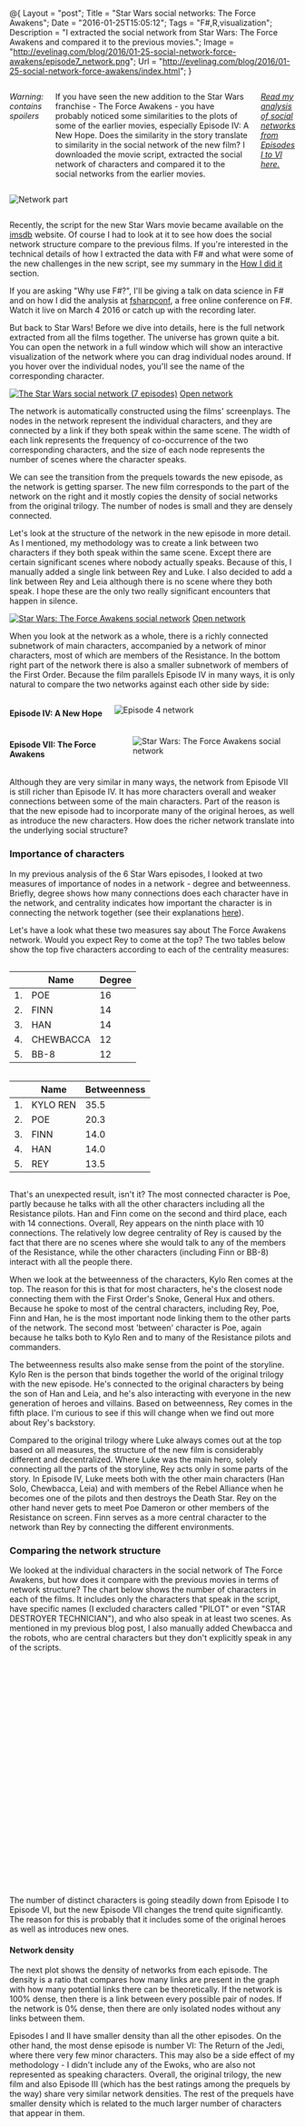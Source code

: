@{
    Layout = "post";
    Title = "Star Wars social networks: The Force Awakens";
    Date = "2016-01-25T15:05:12";
    Tags = "F#,R,visualization";
    Description = "I extracted the social network from Star Wars: The Force Awakens and compared it to the previous movies.";
	Image = "http://evelinag.com/blog/2016/01-25-social-network-force-awakens/episode7_network.png";
	Url = "http://evelinag.com/blog/2016/01-25-social-network-force-awakens/index.html";
}

<div class="row">
<div class="medium-7 columns">

*Warning: contains spoilers*

If you have seen the new addition to the Star Wars franchise - The Force Awakens - you have probably noticed some similarities to the plots of some of the earlier movies, especially Episode IV: A New Hope. Does the similarity in the story translate to similarity in the social network of the new film? I downloaded the movie script, extracted the social network of characters and compared it to the social networks from the earlier movies. 

*[Read my analysis of social networks from Episodes I to VI here.](http://evelinag.com/blog/2015/12-15-star-wars-social-network/index.html)*

</div>
<div class="medium-5 columns">

![Network part](http://evelinag.com/blog/2016/01-25-social-network-force-awakens/episode7_network-small.png)

</div>
</div>

Recently, the script for the new Star Wars movie became available on the
[imsdb](http://www.imsdb.com/scripts/Star-Wars-The-Force-Awakens.html) website. Of course I had to look at it to see how does the social network structure compare to the previous films. If you're interested in the technical details of how I extracted the data with F# and what were some of the new challenges in the new script, see my summary in the <a href="#how">How I did it</a> section. 

If you are asking "Why use F#?", I'll be giving a talk on data science in F# and on how I did the analysis at [fsharpconf](http://fsharpconf.com/), a free online conference on F#. Watch it live on March 4 2016 or catch up with the recording later.

But back to Star Wars! Before we dive into details, here is the full network extracted from all the films together. The universe has grown quite a bit. You can open the network in a full window which will show an interactive visualization of the network where you can drag individual nodes around. If you hover over the individual nodes, you'll see the name of the corresponding character. 

[![The Star Wars social network (7 episodes)](full_network.png)](interactions.html)
[Open network](interactions.html)

The network is automatically constructed using the films' screenplays. The nodes in the network represent the individual characters, and they are connected by a link if they both speak within the same scene. The width
of each link represents the frequency of co-occurrence of the two corresponding characters, and the size of each node represents the number of scenes where the character speaks. 

We can see the transition from the prequels towards the new episode, as the network is getting sparser. The new film corresponds to the part of the network on the right and it mostly copies the density of social networks from the original trilogy. The number of nodes is small and they are densely connected. 

Let's look at the structure of the network in the new episode in more detail. As I mentioned, my methodology was to create a link between two characters if they both speak within the same scene. Except there are certain significant scenes where nobody actually speaks. Because of this, I manually added a single link between Rey and Luke. I also decided to add a link between
Rey and Leia although there is no scene where they both speak. I hope these are the only two really significant encounters that happen in silence.

[![Star Wars: The Force Awakens social network](episode7_network.png)](interactions.html)
[Open network](interactions.html)

When you look at the network as a whole, there is a richly connected subnetwork of main characters, accompanied by a network of minor characters, most of which are members of the Resistance. In the bottom right part
of the network there is also a smaller subnetwork of members of the First Order. Because the film parallels Episode IV in many ways, it is only natural to compare the two networks against each other side by side:

<div class="row">
<div class="medium-5 columns">

#### Episode IV: A New Hope

![Episode 4 network](episode4_network.png)

</div>
<div class="medium-7 columns">

#### Episode VII: The Force Awakens
![Star Wars: The Force Awakens social network](episode7_network.png)

</div>
</div>

Although they are very similar in many ways, the network from Episode VII is still richer than Episode IV. It has more characters overall and weaker connections between some of the main characters. Part of the reason is that the new episode had to incorporate many of the original heroes, as well as introduce the new characters. How does the richer network translate into the underlying social structure? 

### Importance of characters

In my previous analysis of the 6 Star Wars episodes, I looked at two measures of importance of nodes in a network - degree and betweenness. Briefly, degree shows how many connections does each character have in the network, and
centrality indicates how important the character is in connecting the network together (see their explanations [here]("http://evelinag.com/blog/2015/12-15-star-wars-social-network/index.html#centrality)). 

Let's have a look what these two measures say about The Force Awakens network. Would you expect Rey to come at the top? The two tables below show the top five characters according to each of the centrality measures:

<div class="row">
<div class="medium-6 columns">

|	| Name | Degree |
|---|-----|-----|
| 1. | POE | 16 |
| 2. | FINN | 14 |
| 3. | HAN | 14 |
| 4. | CHEWBACCA | 12 |
| 5. | BB-8 | 12 |

</div>
<div class="medium-6 columns">

|	| Name | Betweenness |
|---|-----|-----|
1. | KYLO REN | 35.5 |
2. | POE | 20.3 |
3. | FINN | 14.0 |
4. | HAN | 14.0 |
5. | REY | 13.5 |

</div>
</div>

That's an unexpected result, isn't it? The most connected character is Poe, partly because he talks with all the other characters including all the Resistance pilots. Han and Finn come on the second and third place, 
each with 14 connections. Overall, Rey appears on the ninth place with 10 connections. The relatively low degree centrality of Rey is caused by the fact that there are no scenes where she would talk to any of the members of the Resistance, while the other characters (including Finn or BB-8) interact with all the people there. 

When we look at the betweenness of the characters, Kylo Ren comes at the top. The reason for this is that for most characters, he's the closest node connecting them with the First Order's Snoke, General Hux and others. 
Because he spoke to most of the central characters, including Rey, Poe, Finn and Han, he is the most important node linking them to the other parts of the network. The second most 'between' character is Poe, again because
he talks both to Kylo Ren and to many of the Resistance pilots and commanders. 

The betweenness results also make sense from the point of the storyline. Kylo Ren is the person that binds together the world of the original trilogy with the new episode. He's connected to the original characters by being the son of Han and Leia, and he's also interacting with everyone in the new generation of heroes and villains. Based on betweenness, Rey comes in the fifth place. I'm curious to see if this will change when we find out more about Rey's backstory.

Compared to the original trilogy where Luke always comes out at the top based on all measures, the structure of the new film is considerably different and decentralized. Where Luke was the main hero, solely connecting all the parts of the storyline, Rey acts only in some parts of the story. 
In Episode IV, Luke meets both with the other main characters (Han Solo, Chewbacca, Leia) and with members of the Rebel Alliance when he becomes one 
of the pilots and then destroys the Death Star. Rey on the other hand never gets to meet Poe Dameron or other members of the Resistance on screen. Finn 
serves as a more central character to the network than Rey by connecting the different environments. 

### Comparing the network structure

We looked at the individual characters in the social network of The Force Awakens, but how does it compare with the previous movies in terms of network structure? The chart below shows the number of characters in each of the films. It includes only the characters that speak in the script, have specific names (I excluded characters called "PILOT" or even "STAR DESTROYER TECHNICIAN"), and who also speak in at least two scenes. As mentioned in my previous blog post, I also manually added Chewbacca and the robots, 
who are central characters but they don't explicitly speak in any of the scripts. 

<script type="text/javascript" src="https://www.google.com/jsapi"></script>
<script type="text/javascript">
    google.load("visualization", "1", {packages:["corechart"]})
    google.setOnLoadCallback(drawChart);
function drawChart() {
    var data = new google.visualization.DataTable({"cols": [{"type": "string" ,"id": "Column 1" ,"label": "Column 1" }, {"type": "number" ,"id": "Column 2" ,"label": "Column 2" }], "rows" : [{"c" : [{"v": "Episode 1"}, {"v": 38}]}, {"c" : [{"v": "Episode 2"}, {"v": 33}]}, {"c" : [{"v": "Episode 3"}, {"v": 25}]}, {"c" : [{"v": "Episode 4"}, {"v": 22}]}, {"c" : [{"v": "Episode 5"}, {"v": 21}]}, {"c" : [{"v": "Episode 6"}, {"v": 20}]}, {"c" : [{"v": "Episode 7"}, {"v": 27}]}]});
    var options = {"colors":["#c43b80"],"hAxis":{"title":"Number of characters","viewWindowMode":"explicit","viewWindow":{"max":40,"min":0}},"legend":{"position":"none"},"title":"Number of characters"} 
    var chart = new google.visualization.BarChart(document.getElementById('55ec49cf-f2ee-4e40-ad93-2fb5e6943f7b'));
    chart.draw(data, options);
}
</script>
<div class="row">
<div id="55ec49cf-f2ee-4e40-ad93-2fb5e6943f7b" style="height: 400px;" class="medium-12 columns"></div>
</div>

The number of distinct characters is going steadily down from Episode I to Episode VI, but the new Episode VII changes the trend quite significantly. The reason for this is probably that it includes some of the original heroes as well as introduces new ones. 

#### Network density

The next plot shows the density of networks from each episode. The density is a ratio that compares how many links are present in the graph with how many potential links there can be theoretically. If the network is 100%
dense, then there is a link between every possible pair of nodes. If the network is 0% dense, then there are only isolated nodes without any links between them. 

Episodes I and II have smaller density than all the other episodes. On the other hand, the most dense episode is number VI: The Return of the Jedi, where there very few minor characters. This may also be a side effect of my methodology - I didn't include any of the Ewoks, who are also not represented as speaking characters. Overall, the original trilogy, the new film and also Episode III (which has the best ratings among the prequels by the way) share very similar network densities. The rest of the prequels have smaller density which is related to the much larger number of characters that appear in them.

<script type="text/javascript">
    google.load("visualization", "1", {packages:["corechart"]})
    google.setOnLoadCallback(drawChart);
function drawChart() {
    var data = new google.visualization.DataTable({"cols": [{"type": "string" ,"id": "Column 1" ,"label": "Column 1" }, {"type": "number" ,"id": "Column 2" ,"label": "Column 2" }], "rows" : [{"c" : [{"v": "Episode 1"}, {"v": 9.60170697012802}]}, {"c" : [{"v": "Episode 2"}, {"v": 9.56439393939394}]}, {"c" : [{"v": "Episode 3"}, {"v": 12.8458498023715}]}, {"c" : [{"v": "Episode 4"}, {"v": 14.2857142857143}]}, {"c" : [{"v": "Episode 5"}, {"v": 13.0952380952381}]}, {"c" : [{"v": "Episode 6"}, {"v": 16.0818713450292}]}, {"c" : [{"v": "Episode 7"}, {"v": 13.1054131054131}]}]});
    var options = {"colors":["#3bc4c4"],"hAxis":{"title":"Density (%)","viewWindowMode":"explicit","viewWindow":{"max":18,"min":5}},"legend":{"position":"none"},"title":"Network density"} 
    var chart = new google.visualization.BarChart(document.getElementById('b7f86168-0c86-4bf3-9adc-547c80d64440'));
    chart.draw(data, options);
}
</script>
<div class="row">
<div id="b7f86168-0c86-4bf3-9adc-547c80d64440" style="height: 400px;" class="medium-12 columns"></div>
</div>

#### The clustering coefficient

The same trend as in density repeats when we look at another measure of network structure: the *clustering coefficient*, also called the *transitivity* of a network. In general this measure looks if your friends are also friends with each other. 

In context of our Star Wars social network, if Finn interacted both with Rey and Kylo Ren, did Rey and Kylo Ren interact with each other as well? In this case the answer is Yes, but the answer is No for Rey and Poe. They both talked with Finn but they never talked with each other. The clustering coefficient for Finn is then the number of characters he interacted with that also interacted with each other, divided by the total number of connections that are possible between the characters that Finn interacted with. 

The two example graphs below show the two extreme situations - when there are no connections among the other characters, and when there are all the possible connections. These correspond to clustering coefficient that are equal to 0 and 1.

<div class="row">
<div class="medium-6 columns">

##### Clustering coefficient = 0

<img src="http://evelinag.com/blog/2016/01-25-social-network-force-awakens/clustering0.png" style="width: 200px" />
</div>
<div class="medium-6 columns">

##### Clustering coefficient = 1
<img src="http://evelinag.com/blog/2016/01-25-social-network-force-awakens/clustering1.png" style="width: 200px" />

</div>
</div>

<br />

If the story follows a group of people who interact with each other within the group, the corresponding network would have a large clustering coefficient. On the other hand, if the story follows a main hero who interacts with many other characters, but the other characters don't interact with each other, the network would have a smaller clustering coefficient. Let's look at how do the different films compare against each other:

<script type="text/javascript">
    google.load("visualization", "1", {packages:["corechart"]})
    google.setOnLoadCallback(drawChart);
function drawChart() {
    var data = new google.visualization.DataTable({"cols": [{"type": "string" ,"id": "Column 1" ,"label": "Column 1" }, {"type": "number" ,"id": "Column 2" ,"label": "Column 2" }], "rows" : [{"c" : [{"v": "Episode 1"}, {"v": 0.447572132301196}]}, {"c" : [{"v": "Episode 2"}, {"v": 0.486666666666667}]}, {"c" : [{"v": "Episode 3"}, {"v": 0.498947368421053}]}, {"c" : [{"v": "Episode 4"}, {"v": 0.559808612440191}]}, {"c" : [{"v": "Episode 5"}, {"v": 0.604651162790698}]}, {"c" : [{"v": "Episode 6"}, {"v": 0.656992084432718}]}, {"c" : [{"v": "Episode 7"}, {"v": 0.588387096774194}]}]});
    var options = {"hAxis":{"title":"Clustering coefficient"},"legend":{"position":"none"},"title":"Clustering coefficient (transitivity)"} 
    var chart = new google.visualization.BarChart(document.getElementById('a84d0fe6-8cc8-4351-a397-114a1bc9ff0c'));
    chart.draw(data, options);
}
</script>
<div class="row">
<div id="a84d0fe6-8cc8-4351-a397-114a1bc9ff0c" style="height: 400px;" class="medium-12 columns"></div>
</div>

Episode I seems to have the lowest clustering value and Episodes II and III are not much better in this aspect. Episodes IV to VII share similar larger clustering values. This measure again shows that Episodes IV to VII mostly follow several main characters that interact with each other but the prequels are more disconnected. It would be interesting to see what does the field of computational literary studies have to say about the relation of story quality and the different network characteristics.

Overall it seems that the new episode is similar to the original trilogy in some aspects (higher density and clustering), and to the prequel trilogy in other aspects (large number of characters and the story doesn't follow a single central character). It indicates that the similarities with Episode IV: A New Hope are mostly on the surface level and they don't directly translate into the social network structure. Despite the larger number of characters the story works better than in the prequels because the higher density and larger clustering keep the structure together. Still, the storyline is more disconnected into the distinct environments (Rey doesn't get to talk to any members of the Resistance etc.). I think in this case the authors are simply using the fact that the storyline and the entire Star Wars universe feel very familiar and therefore there's no need for much exposition to connect the story together.

![Star Wars poster](tfa_poster_wide.jpg)
*The many worlds of Star Wars*

----------------------------------------------

<h1 id="how">How I did the analysis</h1>

As with my [previous blog post](http://evelinag.com/blog/2015/12-15-star-wars-social-network/index.html), I did my analysis in F# with some help from R with the [RProvider](http://bluemountaincapital.github.io/FSharpRProvider/). The updated source code for the full analysis is available [on my GitHub](https://github.com/evelinag/StarWars-social-network). There are some changes from the previous version that I describe in this section. Because I didn't change most of the code, this description is mostly about the new challenges I faced while processing the data rather than about F#. 

### Name conflicts

<div class="row">
<div class="medium-6 columns">

To my great satisfaction, most of my code for parsing the screenplays worked on the new script as well. It followed similar format to some of the older scripts, with character names in capital letters and in bold. This made them easy to pick using regular expressions. The only hurdle was the fact that the new script seemed to be much more expressive than the older ones, containing many other expressions in both capital and bold that were looking like character names to my script. There were entire sentences in bold capitals - is this a trend where the script shouts out the important parts in case we missed them? From the computational perspective, I removed most of the clutter by not allowing brackets and most punctuation marks within names. I still had to add an explicit rule to exclude false matches like "CONTINUED" that had exactly the same format as the names in the script.

</div>
<div class="medium-6 columns">

![Sample from the script](script-sample2.png)
*That's a lot of text in bold capitals.*

</div>
</div>

Similarly as in the previous analysis, I had to introduce some re-mapping of  names for characters who appear under multiple names in the story. This time I mapped FN-2187 to Finn and Ben to Kylo Ren. Well, we've seen Ben before as well, haven't we? Obi-Wan was called Ben in the original trilogy. Because now I had multiple characters called Ben, I also changed the `aliases.csv` file to include the temporal information. The original file simply contained a list of alternative names for some of the characters, followed by the unique name that these aliases were mapped to. If you look at [the file now](https://github.com/evelinag/StarWars-social-network/blob/master/data/aliases.csv), it includes also a list of binary indicators, one for each film. If the value is 0, then the mapping doesn't hold for the corresponding episode, otherwise it's active. 
As a side note, it's nice to have a directly interpretable dataset because it makes spotting errors like these easy. 

*Now a little F#-specific technical note:* 
I used the trusty csv type provider to access the data. Unfortunately, at the moment the type provider doesn't allow users to access specific column in a csv file using its index - and I wanted to access the column corresponding to a specific episode to check if an alias is active or not. Because each row in the csv file is returned as a tuple, we can use a method `FSharpValue.GetTupleFields` from `Microsoft.FSharp.Reflection` to extract the individual elements of the tuple in the form of an array. I used this trick in the following piece of code, where I created an episode-specific dictionary for translating between names:

	[<Literal>]
	let aliasFile = __SOURCE_DIRECTORY__ + "\\data\\aliases.csv"
	type Aliases = CsvProvider<aliasFile>

	open Microsoft.FSharp.Reflection

	/// Dictinary for translating character names between aliases
	let aliasDict episodeIdx = 
	    Aliases.Load(aliasFile).Rows 
	    |> Seq.choose (fun row -> 
	    	// extract contents of a tuple as an array of obj values
	        if (FSharpValue.GetTupleFields(row).[episodeIdx + 2]) :?> bool
	        then Some (row.Alias, row.Name)
	        else None)
	    |> dict

    let aliasesForEpisodes = Array.init scriptUrls.Length aliasDict

Then I used different mapping for the individual episodes (the episode indices are zero-based):

	> aliasesForEpisodes.[3].["BEN"];;
	val it : string = "OBI-WAN"
	> aliasesForEpisodes.[6].["BEN"];;
	val it : string = "KYLO REN"

Another problem came when I spotted that Mace Windu from the prequels unexpectedly appeared in my extracted social network. This was caused by the fact that the Stormtrooper who calls Finn "Traitor" uses a weapon that's called "MACE" in the script. Because I was scanning the scripts for all mentions of all the characters, Mace Windu sneaked in and I had to filter him out explicitly. 

![TR-8R](TR-8R.gif)

*The mace-wielding stormtrooper, nicknamed TR-8R ("Traitor").`*


### Limitations of automatic network generation

If you look at my [previous blog post](http://evelinag.com/blog/2015/12-15-star-wars-social-network/index.html#how), I had to deal with characters that do not speak explicitly in the script but they are still very important to the story, namely R2-D2 and Chewbacca. In case of The Force Awakens, I added BB-8 to the list. The approach I chose previously was to use similar characters to estimate a weight to scale number of mentions of the character in the script to get an approximate number of times the characters actually speak. 

Unfortunately, in the new film there are certain important discrepancies - for example Luke Skywalker gets mentioned in the script many times but he doesn't physically appear until the last scene. When I ran my algorithm to impute the missing characters and their interactions into the network, I ended up with links between Luke and BB-8, Luke and Chewbacca, and Luke and R2-D2. There were also spurious links between all the non-speaking characters and Snoke, simply because their names appeared several times together within the same scene and the simple scaling of link weights couldn't eliminate them. 

This led me to slight change in my methodology: I decided to weight links to each person separately. Large weight $w$ for a person means that if the person is mentioned in a scene, then the person likely also speaks with other characters in the scene. On the other hand, Luke was frequently mentioned in many scenes but he didn't appear in any of them, which gave him a very low weight. I used the following equation to compute the interaction weight of each character:

$$$
w_{\text{character}} = \frac{1}{N} \sum_{\text{link}(\text{character},x)} \frac{\text{link weight}_{\text{dialogues}}(\text{character}, x)}{\text{link weight}_{\text{mentions}}(\text{character}, x)} 

where the link weight for dialogues is the number of times the character speaks with $x$, and the link weight for mentions is the number of times the character and $x$ are both mentioned within the same scene. 

For each of the non-speaking characters and every other character, I used the character weight to scale the number of times they were mentioned together within a scene. For example for the link including BB-8, I computed

$$$
\text{link weight}_{\text{dialogues}}(\text{BB-8}, \text{Rey}) = w_{\text{Rey}} \times \text{link weight}_{\text{mentions}}(\text{BB-8}, \text{Rey}) \\
\text{link weight}_{\text{dialogues}}(\text{BB-8}, \text{Poe}) = w_{\text{Poe}} \times \text{link weight}_{\text{mentions}}(\text{BB-8}, \text{Poe}) \\
\dots \\
\dots

This way, I got more reliable link weights for all the non-speaking characters. Unfortunately this still left some spurious links in the data, for example between Chewbacca and Snoke. This was caused by Han talking about Snoke when Chewbacca was around. This led me to creating a filter for the non-speaking characters, where I used a list of similar characters to filter the links. For example, I allowed a link between Chewbacca and another person only if Han had a link with that person as well. This worked fairly well and produced a credible list of interactions for all the missing characters.

Finally, I had a bug in my previous version of the code where I didn't realize that I was adding a link between the non-speaking characters incorrectly and creating it twice. Here, I computed an approximate weight for each missing character using the same equation as above, and used it to scale the number of mentions to get an approximate average number of mutual interactions. The corrected version of all the networks is available [in JSON on my GitHub](https://github.com/evelinag/StarWars-social-network/tree/master/networks). 

As I mentioned in the beginning, there were also some significant *silent* encounters in the film that were significant enough to be included in the social network. I ended up manually adding links between Rey and Luke and Rey and Leia. These are some of the things that are very difficult to extract automatically just from the text.

### Network statistics

I used the R package `igraph` to compute the network characteristics that I analyzed above. The networks themselves were constructed the same way that I described in my previous blog post. Computing the values in R from F# was then just a question of running basic `igraph` functions. Probably the most difficult part of this was how to extract the numerical values from an R object within F#. Because R doesn't have types, we need to run the `GetValue()` method on the R result, and then tell the compiler what type we expect as the return value:

    // computing clustering coefficient and density
	// and extracting values from R objects in F#
    let clust : float = R.transitivity(graph, "undirected").GetValue()
    let density : float = R.graph_density(graph).GetValue()

After I computed the statistics for each of the networks, I used Google Charts from [XPlot](https://tahahachana.github.io/XPlot/) to create the graphics. Below is an example showing how to create a bar chart with XPlot, with custom colours and manually specified limits for the horizontal axis. 

	// plot network densities with XPlot
	open XPlot.GoogleCharts

	// set options - graph limits and colour
	let options =
	    Options(
	        title = "Network density",
	        hAxis = Axis(title = "Density (%)", 
	            viewWindowMode = "explicit", 
	            viewWindow = ViewWindow(min = 5, max = 18)),
	        colors = [|"#3bc4c4"|]
	    )

    // create the chart
	densities
	|> Array.mapi (fun i c -> "Episode " + string (i+1), c * 100.0 )
	|> Chart.Bar
	|> Chart.WithOptions(options)	

# Summary

When I decided to analyze Star Wars: The Force Awakens, I wasn't expecting a lot of new work, maybe apart from tweaking the regular expressions to make them fit the format of the new film. All the rest was already written and it was working well on the previous films... 

![It's a trap!](itsatrap.jpg)

After running my previous code on the new film, everything seemed to work fine. But I ended up with a network where one of the most common characters was called "CONTINUED" and BB-8 and Chewbacca had strong links with Luke and Snoke. After that I spent a lot of time fixing the interactions with non-speaking characters and tweaking the parsing of the scripts. In the end, I also had to manually add some of the links to make the social network correspond to what actually happed on the screen. It certainly was a trap!
But again, I made all the source code and the extracted networks available [on my GitHub](https://github.com/evelinag/StarWars-social-network/tree/master/networks) so you can play with them as well. 


## Links

- [fsharpconf](http://fsharpconf.com/) - free virtual F# conference where I'll be talking about the Star Wars analysis and data science in F# in general.
- Source code: [github.com/evelinag/StarWars-social-network](https://github.com/evelinag/StarWars-social-network)
- Extracted networks in JSON format: [github.com/evelinag/StarWars-social-network/tree/master/networks](https://github.com/evelinag/StarWars-social-network/tree/master/networks)
- Screenplays: [imsdb.com](http://www.imsdb.com/)
- [FsLab: F# data science tools](http://fslab.org/)
- [XPlot library](https://tahahachana.github.io/XPlot/) for creating Google Charts in F#